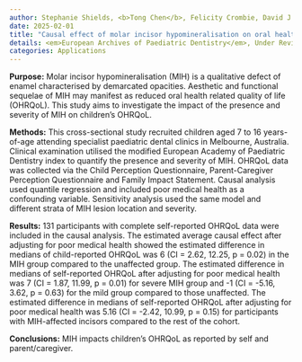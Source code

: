 ```yaml
---
author: Stephanie Shields, <b>Tong Chen</b>, Felicity Crombie, David J. Manton, Mihiri Silva
date: 2025-02-01
title: "Causal effect of molar incisor hypomineralisation on oral health-related quality-of-life of Australian children 7 to 16 years-of-age"
details: <em>European Archives of Paediatric Dentistry</em>, Under Review
categories: Applications
---
```



<b>Purpose:</b> Molar incisor hypomineralisation (MIH) is a qualitative defect of enamel characterised by demarcated opacities. Aesthetic and functional sequelae of MIH may manifest as reduced oral health related quality of life (OHRQoL). This study aims to investigate the impact of the presence and severity of MIH on children’s OHRQoL.

<b>Methods:</b> This cross-sectional study recruited children aged 7 to 16 years-of-age attending specialist paediatric dental clinics in Melbourne, Australia. Clinical examination utilised the modified European Academy of Paediatric Dentistry index to quantify the presence and severity of MIH. OHRQoL data was collected via the Child Perception Questionnaire, Parent-Caregiver Perception Questionnaire and Family Impact Statement. Causal analysis used quantile regression and included poor medical health as a confounding variable. Sensitivity analysis used the same model and different strata of MIH lesion location and severity. 

<b>Results:</b> 131 participants with complete self-reported OHRQoL data were included in the causal analysis. The estimated average causal effect after adjusting for poor medical health showed the estimated difference in medians of child-reported OHRQoL was 6 (CI = 2.62, 12.25, p = 0.02) in the MIH group compared to the unaffected group. The estimated difference in medians of self-reported OHRQoL after adjusting for poor medical health was 7 (CI = 1.87, 11.99, p = 0.01) for severe MIH group and -1 (CI = -5.16, 3.62, p = 0.63) for the mild group compared to those unaffected. The estimated difference in medians of self-reported OHRQoL after adjusting for poor medical health was 5.16 (CI = -2.42, 10.99, p = 0.15) for participants with MIH-affected incisors compared to the rest of the cohort.

<b>Conclusions:</b> MIH impacts children’s OHRQoL as reported by self and parent/caregiver. 
